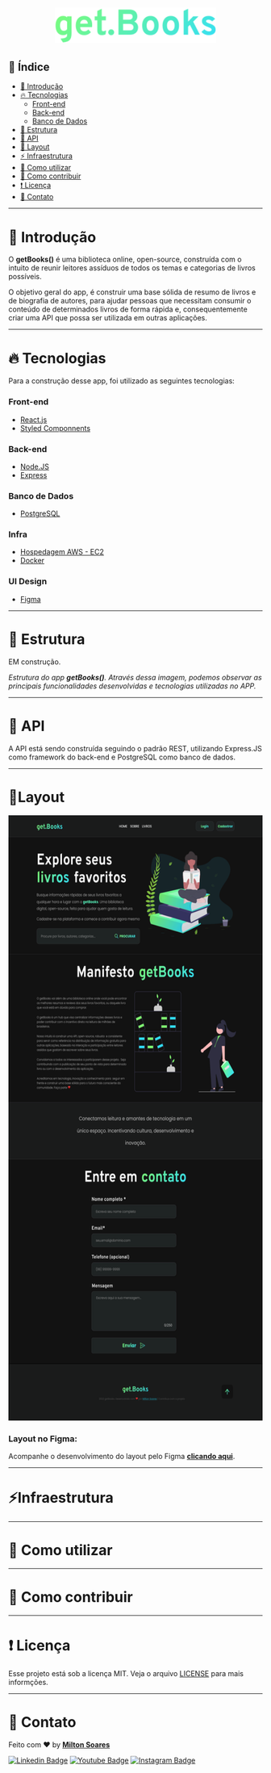 <h1 align="center">
  <img alt="logo getBooks" src="./github/getBooks-logo.svg" width="320px">
</h1>

## 📜 Índice

- [📖 Introdução](#-introdução)
- [🔥 Tecnologias](#-tecnologias)
    - [Front-end](#front-end)
    - [Back-end](#back-end)
    - [Banco de Dados](#banco-de-dados)
- [📁 Estrutura](#-estrutura)
- [🏹 API](#-api)
- [📱 Layout](#layout)
- [⚡ Infraestrutura](#infraestrutura)
- [🔧 Como utilizar](#como-utilizar)
- [🚀 Como contribuir](#como-contribuir)
- [❗ Licença](#licença)
- [📨 Contato](#contato)

---

# 📖 Introdução

O **getBooks()** é uma biblioteca online, open-source, construída com o intuito de reunir leitores assíduos de todos os temas e categorias de livros possíveis. 

O objetivo geral do app, é construir uma base sólida de resumo de livros e de biografia de autores, para ajudar pessoas que necessitam consumir o conteúdo de determinados livros de forma rápida e, consequentemente criar uma API que possa ser utilizada em outras aplicações.

---

# 🔥 Tecnologias

Para a construção desse app, foi utilizado as seguintes tecnologias:

### Front-end

- [React.js](https://pt-br.reactjs.org/)
- [Styled Componnents](https://styled-components.com/)

### Back-end

- [Node.JS](https://nodejs.dev/)
- [Express](https://expressjs.com/pt-br/)

### Banco de Dados

- [PostgreSQL](https://www.postgresql.org/)

### Infra

- [Hospedagem AWS - EC2](https://aws.amazon.com/)
- [Docker](https://www.docker.com/)

### UI Design

- [Figma](https://figma.com/)

---

# 📁 Estrutura

EM construção.

*Estrutura do app **getBooks()**. Através dessa imagem, podemos observar as principais funcionalidades desenvolvidas e tecnologias utilizadas no APP.*

---

# 🏹 API

A API está sendo construída seguindo o padrão REST, utilizando Express.JS como framework do back-end e PostgreSQL como banco de dados.

---

# 📱Layout


<div align="center">
  <img alt="logo getBooks" src="./github/GetBooks - Home.svg" height="1200px">

</div>


### Layout no Figma:

Acompanhe o desenvolvimento do layout pelo Figma **[clicando aqui](https://www.figma.com/file/uHYhC0sx7qgY4d4FFYoF0f/getBooks?node-id=0%3A1)**.




---

# ⚡Infraestrutura

---

# 🔧 Como utilizar

---

# 🚀 Como contribuir

---

# ❗ Licença

Esse projeto está sob a licença MIT. Veja o arquivo [LICENSE](LICENSE.MD) para mais informções.

---
# 📨 Contato
Feito com ❤️ by [**Milton Soares**](https://www.linkedin.com/in/soaresmilton/)

[![Linkedin Badge](https://img.shields.io/badge/linkedin-%230077B5.svg?&style=for-the-badge&logo=linkedin&logoColor=white&link=https://www.linkedin.com/in/soaresmilton/)](https://www.linkedin.com/in/soaresmilton/)
[![Youtube Badge](https://img.shields.io/badge/youtube-%23FF0000.svg?&style=for-the-badge&logo=youtube&logoColor=white)](https://www.youtube.com/channel/UCMsbUh0LDOMQCTBdBXwkFiQ/)
[![Instagram Badge](https://img.shields.io/badge/instagram-%23E4405F.svg?&style=for-the-badge&logo=instagram&logoColor=white&link=https://www.instagram.com/soaresmiltinho/)](https://www.instagram.com/soaresmiltinho/)
